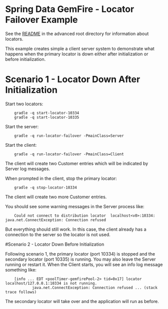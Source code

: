 Spring Data GemFire - Locator Failover Example
==============================================

See the [README](..README.md) in the advanced root directory for information about locators. 

This example creates simple a client server system to demonstrate what happens when the primary locator is down either after initialization or before initialization. 

# Scenario 1 - Locator Down After Initialization

Start two locators:

        gradle -q start-locator-10334
        gradle -q start-locator-10335

Start the server:

        gradle -q run-locator-failover -PmainClass=Server

Start the client:

        gradle -q run-locator-failover -PmainClass=Client


The client will create two Customer entries which will be indicated by Server log messages.

When prompted in the client, stop the primary locator:

        gradle -q stop-locator-10334

The client will create two more Customer entries.

You should see some warning messages in the Server process like:

        Could not connect to distribution locator  localhost<v0>:10334: java.net.ConnectException: Connection refused

But everything should still work. In this case, the client already has a connection to the server so the locator is not used. 


#Scenario 2 - Locator Down Before Initialization

Following scenario 1, the primary locator (port 10334) is stopped and the secondary locator (port 10335) is running.  You may also leave the Server running or restart it. When the Client starts, you will see an info log message something like:

        [info ... EDT <poolTimer-gemfirePool-2> tid=0x17] locator localhost/127.0.0.1:10334 is not running.
                java.net.ConnectException: Connection refused ... (stack trace follows)

The secondary locator will take over and the application will run as before.



